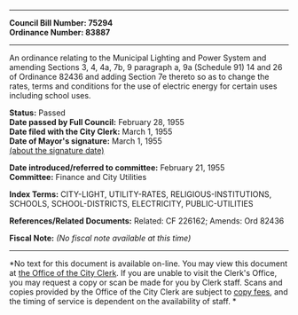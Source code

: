 * * * * *  
  
**Council Bill Number: [](#h0)[](#h2)75294**   
**Ordinance Number: 83887**  
  
* * * * *  
  
An ordinance relating to the Municipal Lighting and Power System and amending Sections 3, 4, 4a, 7b, 9 paragraph a, 9a (Schedule 91) 14 and 26 of Ordinance 82436 and adding Section 7e thereto so as to change the rates, terms and conditions for the use of electric energy for certain uses including school uses.  
  
**Status:** Passed   
**Date passed by Full Council:** February 28, 1955   
**Date filed with the City Clerk:** March 1, 1955   
**Date of Mayor's signature:** March 1, 1955   
[(about the signature date)](/~public/approvaldate.htm)   
  
  
**Date introduced/referred to committee:** February 21, 1955   
**Committee:** Finance and City Utilities   
  
**Index Terms:** CITY-LIGHT, UTILITY-RATES, RELIGIOUS-INSTITUTIONS, SCHOOLS, SCHOOL-DISTRICTS, ELECTRICITY, PUBLIC-UTILITIES  
  
**References/Related Documents:** Related: CF 226162; Amends: Ord 82436  
  
**Fiscal Note:** *(No fiscal note available at this time)*  
  
* * * * *  
  
*No text for this document is available on-line. You may view this document at [the Office of the City Clerk](http://www.seattle.gov/leg/clerk/contactUs.htm). If you are unable to visit the Clerk's Office, you may request a copy or scan be made for you by Clerk staff. Scans and copies provided by the Office of the City Clerk are subject to [copy fees](http://clerk.seattle.gov/~public/clerkfees.htm), and the timing of service is dependent on the availability of staff. *  
  
  
